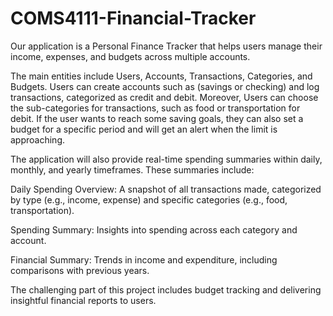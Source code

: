 # COMS4111-Financial-Tracker

Our application is a Personal Finance Tracker that helps users manage their income, expenses, and budgets across multiple accounts.

The main entities include Users, Accounts, Transactions, Categories, and Budgets. Users can create accounts such as (savings or checking) and log transactions, categorized as credit and debit. Moreover, Users can choose the sub-categories for transactions, such as food or transportation for debit. If the user wants to reach some saving goals, they can also set a budget for a specific period and will get an alert when the limit is approaching.

The application will also provide real-time spending summaries within daily, monthly, and yearly timeframes. These summaries include:

Daily Spending Overview: A snapshot of all transactions made, categorized by type (e.g., income, expense) and specific categories (e.g., food, transportation).

Spending Summary: Insights into spending across each category and account.

Financial Summary: Trends in income and expenditure, including comparisons with previous years.

The challenging part of this project includes budget tracking and delivering insightful financial reports to users.
